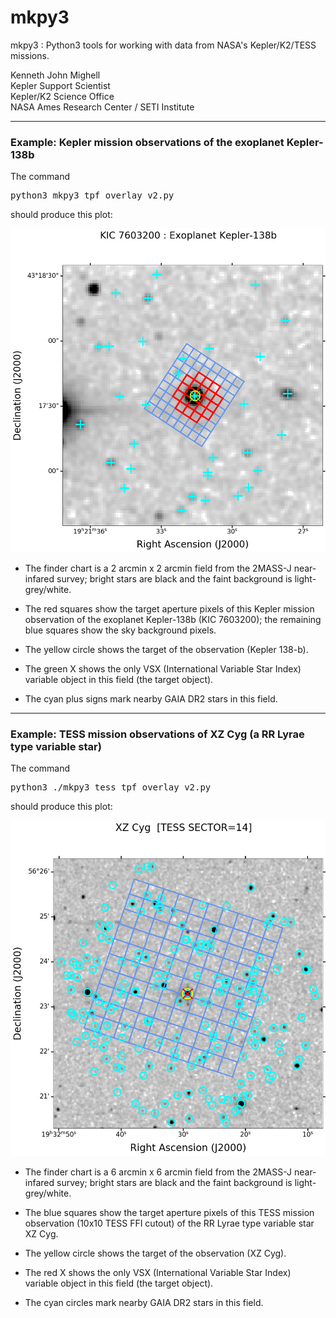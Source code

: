 # mkpy3
mkpy3 : Python3 tools for working with data from NASA's Kepler/K2/TESS missions.

Kenneth John Mighell  
Kepler Support Scientist  
Kepler/K2 Science Office  
NASA Ames Research Center / SETI Institute

---

### Example: Kepler mission observations of the exoplanet Kepler-138b

The command
<pre>
python3 mkpy3_tpf_overlay_v2.py 
</pre>
should produce this plot:

![](mkpy3_plot_figa.png)

* The finder chart is a 2 arcmin x 2 arcmin field from the 2MASS-J near-infared survey; bright stars are black and the faint background is light-grey/white.

* The red squares show the target aperture pixels of this Kepler mission observation of the exoplanet Kepler-138b (KIC 7603200);
the remaining blue squares show the sky background pixels.

* The yellow circle shows the target of the observation (Kepler 138-b).

* The green X shows the only VSX (International Variable Star Index) variable object in this field (the target object).

* The cyan plus signs mark nearby GAIA DR2 stars in this field.

---

### Example: TESS mission observations of XZ Cyg (a RR Lyrae type variable star)

The command
<pre>
python3 ./mkpy3_tess_tpf_overlay_v2.py
</pre>
should produce this plot:

![](mkpy3_plot_figb.png)

* The finder chart is a 6 arcmin x 6 arcmin field from the 2MASS-J near-infared survey; bright stars are black and the faint background is light-grey/white.

* The blue squares show the target aperture pixels of this TESS mission observation (10x10 TESS FFI cutout) of the RR Lyrae type variable star XZ Cyg.

* The yellow circle shows the target of the observation (XZ Cyg).

* The red X shows the only VSX (International Variable Star Index) variable object in this field (the target object).

* The cyan circles mark nearby GAIA DR2 stars in this field.



